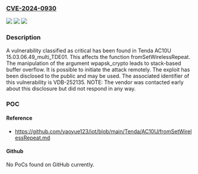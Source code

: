 ### [CVE-2024-0930](https://cve.mitre.org/cgi-bin/cvename.cgi?name=CVE-2024-0930)
![](https://img.shields.io/static/v1?label=Product&message=AC10U&color=blue)
![](https://img.shields.io/static/v1?label=Version&message=%3D%2015.03.06.49_multi_TDE01%20&color=brighgreen)
![](https://img.shields.io/static/v1?label=Vulnerability&message=CWE-121%20Stack-based%20Buffer%20Overflow&color=brighgreen)

### Description

A vulnerability classified as critical has been found in Tenda AC10U 15.03.06.49_multi_TDE01. This affects the function fromSetWirelessRepeat. The manipulation of the argument wpapsk_crypto leads to stack-based buffer overflow. It is possible to initiate the attack remotely. The exploit has been disclosed to the public and may be used. The associated identifier of this vulnerability is VDB-252135. NOTE: The vendor was contacted early about this disclosure but did not respond in any way.

### POC

#### Reference
- https://github.com/yaoyue123/iot/blob/main/Tenda/AC10U/fromSetWirelessRepeat.md

#### Github
No PoCs found on GitHub currently.

